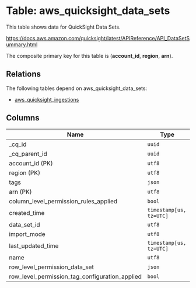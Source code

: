 # Table: aws_quicksight_data_sets

This table shows data for QuickSight Data Sets.

https://docs.aws.amazon.com/quicksight/latest/APIReference/API_DataSetSummary.html

The composite primary key for this table is (**account_id**, **region**, **arn**).

## Relations

The following tables depend on aws_quicksight_data_sets:
  - [aws_quicksight_ingestions](aws_quicksight_ingestions)

## Columns

| Name          | Type          |
| ------------- | ------------- |
|_cq_id|`uuid`|
|_cq_parent_id|`uuid`|
|account_id (PK)|`utf8`|
|region (PK)|`utf8`|
|tags|`json`|
|arn (PK)|`utf8`|
|column_level_permission_rules_applied|`bool`|
|created_time|`timestamp[us, tz=UTC]`|
|data_set_id|`utf8`|
|import_mode|`utf8`|
|last_updated_time|`timestamp[us, tz=UTC]`|
|name|`utf8`|
|row_level_permission_data_set|`json`|
|row_level_permission_tag_configuration_applied|`bool`|